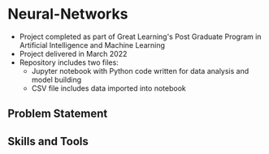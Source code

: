 # Neural-Networks
- Project completed as part of Great Learning's Post Graduate Program in Artificial Intelligence and Machine Learning
- Project delivered in March 2022
- Repository includes two files:
  - Jupyter notebook with Python code written for data analysis and model building
  - CSV file includes data imported into notebook
## Problem Statement

## Skills and Tools
